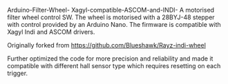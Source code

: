 Arduino-Filter-Wheel- Xagyl-compatible-ASCOM-and-INDI-
A motorised filter wheel control SW. The wheel is motorised with a 28BYJ-48 stepper with control provided by an Arduino Nano. The firmware is compatible with Xagyl Indi and ASCOM drivers.

Originally forked from https://github.com/Blueshawk/Rayz-indi-wheel 

Further optimized the code for more precision and reliability and made it compatible with different hall sensor type which requires resetting on each trigger.
